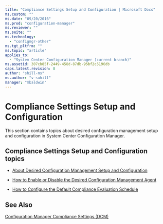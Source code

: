 ```yaml
---
title: "Compliance Settings Setup and Configuration | Microsoft Docs"
ms.custom: ""
ms.date: "09/20/2016"
ms.prod: "configuration-manager"
ms.reviewer: ""
ms.suite: ""
ms.technology:
  - "configmgr-other"
ms.tgt_pltfrm: ""
ms.topic: "article"
applies_to:
  - "System Center Configuration Manager (current branch)"
ms.assetid: 307cb85f-2449-458d-87db-95bf2c5196db
caps.latest.revision: 8
author: "shill-ms"
ms.author: "v-suhill"
manager: "mbaldwin"
---
```

# Compliance Settings Setup and Configuration
This section contains topics about desired configuration management setup and configuration in System Center Configuration Manager.  

## Compliance Settings Setup and Configuration topics  

-   [About Desired Configuration Management Setup and Configuration](../../develop/compliance/about-compliance-settings--dcm--setup-and-configuration.md)  

-   [How to Enable or Disable the Desired Configuration Management Agent](../../develop/compliance/how-to-enable-or-disable-the-compliance-settings--dcm--agent.md)  

-   [How to Configure the Default Compliance Evaluation Schedule](../../develop/compliance/how-to-configure-the-default-compliance-evaluation-schedule.md)  

## See Also  
 [Configuration Manager Compliance Settings (DCM)](../../develop/compliance/compliance-settings-dcm.md)
